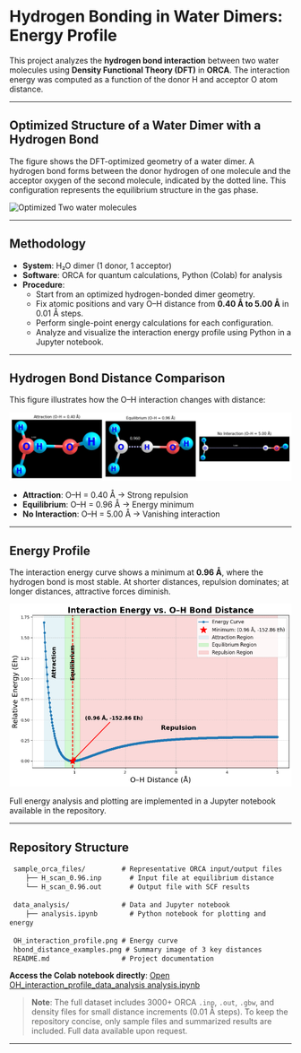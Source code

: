 
#  Hydrogen Bonding in Water Dimers: Energy Profile

This project analyzes the **hydrogen bond interaction** between two water molecules using **Density Functional Theory (DFT)** in **ORCA**. The interaction energy was computed as a function of the donor H and acceptor O atom distance.

---

##  Optimized Structure of a Water Dimer with a Hydrogen Bond

The figure shows the DFT-optimized geometry of a water dimer. A hydrogen bond forms between the donor hydrogen of one molecule and the acceptor oxygen of the second molecule, indicated by the dotted line. This configuration represents the equilibrium structure in the gas phase.

![Optimized Two water molecules](./optimized_dimer.png)

---
##  Methodology

- **System**: H₂O dimer (1 donor, 1 acceptor)
- **Software**: ORCA for quantum calculations, Python (Colab) for analysis
- **Procedure**:
  - Start from an optimized hydrogen-bonded dimer geometry.
  - Fix atomic positions and vary O–H distance from **0.40 Å to 5.00 Å** in 0.01 Å steps.
  - Perform single-point energy calculations for each configuration.
  - Analyze and visualize the interaction energy profile using Python in a Jupyter notebook.

---

##  Hydrogen Bond Distance Comparison

This figure illustrates how the O–H interaction changes with distance:

![Hydrogen Bond Distances](./hbond_distance.png)

- **Attraction**: O–H = 0.40 Å → Strong repulsion
- **Equilibrium**: O–H = 0.96 Å → Energy minimum
- **No Interaction**: O–H = 5.00 Å → Vanishing interaction

---

##  Energy Profile

The interaction energy curve shows a minimum at **0.96 Å**, where the hydrogen bond is most stable. At shorter distances, repulsion dominates; at longer distances, attractive forces diminish.

![O–H Interaction Profile](./OH_interaction_profile.png)

Full energy analysis and plotting are implemented in a Jupyter notebook available in the repository.

---

##  Repository Structure

```
 sample_orca_files/         # Representative ORCA input/output files
    ├── H_scan_0.96.inp       # Input file at equilibrium distance
    └── H_scan_0.96.out       # Output file with SCF results

 data_analysis/             # Data and Jupyter notebook
    ├── analysis.ipynb        # Python notebook for plotting and energy 

 OH_interaction_profile.png # Energy curve
 hbond_distance_examples.png # Summary image of 3 key distances
 README.md                  # Project documentation
```

 **Access the Colab notebook directly**: [Open OH_interaction_profile_data_analysis  analysis.ipynb](./OH_interaction_profile_data_analysis.ipynb)

>  **Note**: The full dataset includes 3000+ ORCA `.inp`, `.out`, `.gbw`, and density files for small distance increments (0.01 Å steps). To keep the repository concise, only sample files and summarized results are included. Full data available upon request.

---


